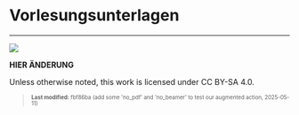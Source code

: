 # Vorlesungsunterlagen

------------------------------------------------------------------------

<img src="https://licensebuttons.net/l/by-sa/4.0/88x31.png">

**HIER ÄNDERUNG**


Unless otherwise noted, this work is licensed under CC BY-SA 4.0.

<blockquote><p><sup><sub><strong>Last modified:</strong> fbf86ba (add some 'no_pdf' and 'no_beamer' to test our augmented action, 2025-05-11)<br></sub></sup></p></blockquote>
